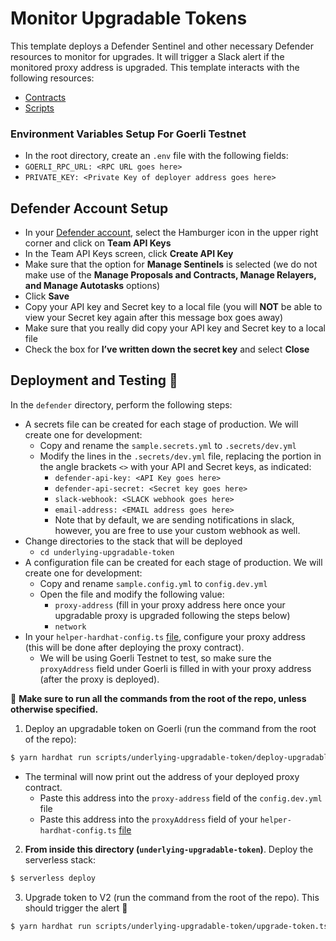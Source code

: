 # Monitor Upgradable Tokens

This template deploys a Defender Sentinel and other necessary Defender resources to monitor for upgrades. It will trigger a Slack alert
if the monitored proxy address is upgraded. This template interacts with the following resources:  
- [Contracts](../../contracts/underlying-upgradable-token/)
- [Scripts](../../scripts/underlying-upgradable-token/)

### Environment Variables Setup For Goerli Testnet

-  In the root directory, create an `.env` file with the following fields:
- `GOERLI_RPC_URL: <RPC URL goes here>`
- `PRIVATE_KEY: <Private Key of deployer address goes here>`

## Defender Account Setup

- In your [Defender account](https://defender.openzeppelin.com/), select the Hamburger icon in the upper right corner and click on **Team API Keys**
- In the Team API Keys screen, click **Create API Key**
- Make sure that the option for **Manage Sentinels** is selected (we do not make use of the **Manage Proposals and Contracts, Manage Relayers, and Manage Autotasks** options)
- Click **Save**
- Copy your API key and Secret key to a local file (you will **NOT** be able to view your Secret key again after this message box goes away)
- Make sure that you really did copy your API key and Secret key to a local file
- Check the box for **I’ve written down the secret key** and select **Close**

## Deployment and Testing :rocket:

In the `defender` directory, perform the following steps:

- A secrets file can be created for each stage of production. We will create one for development:
  - Copy and rename the `sample.secrets.yml` to `.secrets/dev.yml`
  - Modify the lines in the `.secrets/dev.yml` file, replacing the portion in the angle brackets `<>` with your API and Secret keys, as indicated:
    - `defender-api-key: <API Key goes here>`
    - `defender-api-secret: <Secret key goes here>`
    - `slack-webhook: <SLACK webhook goes here>`
    - `email-address: <EMAIL address goes here>`
    - Note that by default, we are sending notifications in slack, however, you are free to use your custom webhook as well.
- Change directories to the stack that will be deployed
  - `cd underlying-upgradable-token`
- A configuration file can be created for each stage of production. We will create one for development:
  - Copy and rename `sample.config.yml` to `config.dev.yml`
  - Open the file and modify the following value:
    - `proxy-address` (fill in your proxy address here once your upgradable proxy is upgraded following the steps below)
    - `network`
- In your `helper-hardhat-config.ts` [file](../../scripts/helper-hardhat-config.ts), configure your proxy address (this will be done after deploying the proxy contract).
  - We will be using Goerli Testnet to test, so make sure the `proxyAddress` field under Goerli is filled in with your proxy address (after the proxy is deployed).


:construction:  **Make sure to run all the commands from the root of the repo, unless otherwise specified.**  

1. Deploy an upgradable token on Goerli (run the command from the root of the repo):
```sh
$ yarn hardhat run scripts/underlying-upgradable-token/deploy-upgradable-token.ts --network goerli
```
- The terminal will now print out the address of your deployed proxy contract.
  - Paste this address into the `proxy-address` field of the `config.dev.yml` file
  - Paste this address into the `proxyAddress` field of your `helper-hardhat-config.ts` [file](../../scripts/helper-hardhat-config.ts)

2. **From inside this directory (`underlying-upgradable-token`)**. Deploy the serverless stack:
```sh
$ serverless deploy
```

3. Upgrade token to V2 (run the command from the root of the repo). This should trigger the alert :rotating_light:
```sh
$ yarn hardhat run scripts/underlying-upgradable-token/upgrade-token.ts --network goerli
```